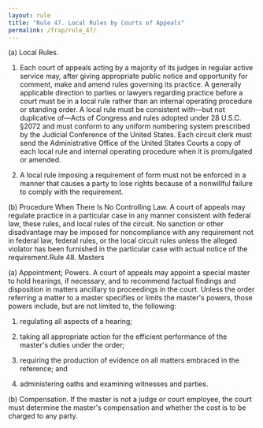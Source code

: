 ```yaml
---
layout: rule
title: "Rule 47. Local Rules by Courts of Appeals"
permalink: /frap/rule_47/
---
```


(a) Local Rules.


1. Each court of appeals acting by a majority of its judges in regular active service may, after giving appropriate public notice and opportunity for comment, make and amend rules governing its practice. A generally applicable direction to parties or lawyers regarding practice before a court must be in a local rule rather than an internal operating procedure or standing order. A local rule must be consistent with—but not duplicative of—Acts of Congress and rules adopted under 28 U.S.C. §2072 and must conform to any uniform numbering system prescribed by the Judicial Conference of the United States. Each circuit clerk must send the Administrative Office of the United States Courts a copy of each local rule and internal operating procedure when it is promulgated or amended.


2. A local rule imposing a requirement of form must not be enforced in a manner that causes a party to lose rights because of a nonwillful failure to comply with the requirement.


(b) Procedure When There Is No Controlling Law. A court of appeals may regulate practice in a particular case in any manner consistent with federal law, these rules, and local rules of the circuit. No sanction or other disadvantage may be imposed for noncompliance with any requirement not in federal law, federal rules, or the local circuit rules unless the alleged violator has been furnished in the particular case with actual notice of the requirement.Rule 48. Masters


(a) Appointment; Powers. A court of appeals may appoint a special master to hold hearings, if necessary, and to recommend factual findings and disposition in matters ancillary to proceedings in the court. Unless the order referring a matter to a master specifies or limits the master's powers, those powers include, but are not limited to, the following:


1. regulating all aspects of a hearing;


2. taking all appropriate action for the efficient performance of the master's duties under the order;


3. requiring the production of evidence on all matters embraced in the reference; and


4. administering oaths and examining witnesses and parties.


(b) Compensation. If the master is not a judge or court employee, the court must determine the master's compensation and whether the cost is to be charged to any party.
